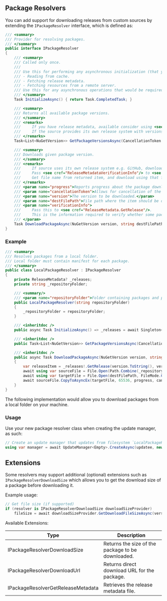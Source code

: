 ## Package Resolvers

You can add support for downloading releases from custom sources by extending the `IPackageResolver` interface, which is defined as:

```csharp
/// <summary>
/// Provider for resolving packages.
/// </summary>
public interface IPackageResolver
{
    /// <summary>
    /// Called only once.
    /// 
    /// Use this for performing any asynchronous initialization (that you cannot do in the constructor) such as
    /// - Reading from cache.
    /// - Fetching release metadata.
    /// - Fetching resources from a remote server.
    /// Use this for any asynchronous operations that would be required in your constructor.
    /// </summary>
    Task InitializeAsync() { return Task.CompletedTask; }

    /// <summary>
    /// Returns all available package versions.
    /// </summary>
    /// <remarks>
    ///     If you have release metadata, available consider using <see cref="NuGetExtensions.GetNuGetVersionsFromReleaseMetadata(ReleaseMetadata)"/>.
    ///     If the source provides its own release system with versions (e.g. GitHub API), use the versions returned from the API call.
    /// </remarks>
    Task<List<NuGetVersion>> GetPackageVersionsAsync(CancellationToken cancellationToken = default);

    /// <summary>
    /// Downloads given package version.
    /// </summary>
    /// <remarks>
    ///     If source uses its own release system e.g. GitHub, download the release metadata here first.
    ///     Pass <see cref="ReleaseMetadataVerificationInfo"/> to <see cref="ReleaseMetadata.GetRelease"/>.
    ///     Get file name from returned item, and download using that file name.
    /// </remarks>
    /// <param name="progress">Reports progress about the package download.</param>
    /// <param name="cancellationToken">Allows for cancellation of the operation.</param>
    /// <param name="version">The version to be downloaded.</param>
    /// <param name="destFilePath">File path where the item should be downloaded to.</param>
    /// <param name="verificationInfo">
    ///     Pass this to <see cref="ReleaseMetadata.GetRelease"/>.
    ///     This is the information required to verify whether some package types, e.g. Delta Packages can be applied.
    /// </param>
    Task DownloadPackageAsync(NuGetVersion version, string destFilePath, ReleaseMetadataVerificationInfo verificationInfo, IProgress<double>? progress = null, CancellationToken cancellationToken = default);
}
```

### Example

```csharp
/// <summary>
/// Resolves packages from a local folder.
/// Local folder must contain manifest for each package.
/// </summary>
public class LocalPackageResolver : IPackageResolver
{
    private ReleaseMetadata? _releases;
    private string _repositoryFolder;

    /// <summary/>
    /// <param name="repositoryFolder">Folder containing packages and package manifest.</param>
    public LocalPackageResolver(string repositoryFolder)
    {
        _repositoryFolder = repositoryFolder;
    }

    /// <inheritdoc />
    public async Task InitializeAsync() => _releases = await Singleton<ReleaseMetadata>.Instance.ReadFromDirectoryAsync(_repositoryFolder);

    /// <inheritdoc />
    public Task<List<NuGetVersion>> GetPackageVersionsAsync(CancellationToken cancellationToken = default) => Task.FromResult(_releases!.GetNuGetVersionsFromReleaseMetadata());

    /// <inheritdoc />
    public async Task DownloadPackageAsync(NuGetVersion version, string destFilePath, ReleaseMetadataVerificationInfo verificationInfo, IProgress<double>? progress = null, CancellationToken cancellationToken = default)
    {
        var releaseItem = _releases!.GetRelease(version.ToString(), verificationInfo);
        await using var sourceFile = File.Open(Path.Combine(_repositoryFolder, releaseItem!.FileName), FileMode.Open);
        await using var targetFile = File.Open(destFilePath, FileMode.Create);
        await sourceFile.CopyToAsyncEx(targetFile, 65536, progress, cancellationToken);
    }
}
```

The following implementation would allow you to download packages from a local folder on your machine.

### Usage

Use your new package resolver class when creating the update manager, as such:

```csharp
// Create an update manager that updates from filesystem `LocalPackageResolver` and stores packages as zips `ZipPackageExtractor`.
using var manager = await UpdateManager<Empty>.CreateAsync(updatee, new LocalPackageResolver("c:\\test\\release"), new ZipPackageExtractor());
```

## Extensions

Some resolvers may support additional (optional) extensions such as `IPackageResolverDownloadSize` which allows you to get the download size of a package before downloading it.  

Example usage:  
```csharp
// Get file size (if supported)
if (resolver is IPackageResolverDownloadSize downloadSizeProvider)
    fileSize = await downloadSizeProvider.GetDownloadFileSizeAsync(version, verificationInfo, token);
```

Available Extensions:  

| Type                               | Description                                       |
|------------------------------------|---------------------------------------------------|
| IPackageResolverDownloadSize       | Returns the size of the package to be downloaded. |
| IPackageResolverDownloadUrl        | Returns direct download URL for the package.      |
| IPackageResolverGetReleaseMetadata | Retrieves the release metadata file.              |